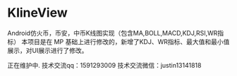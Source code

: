 # KlineView
Android仿火币，币安，中币K线图实现（包含MA,BOLL,MACD,KDJ,RSI,WR指标） 本项目是在 MP 基础上进行修改的，新增了KDJ、WR指标、最大值和最小值展示，对UI展示进行了修改。

正在维护中.
技术交流qq：1591293009
技术交流微信：justin13141818

